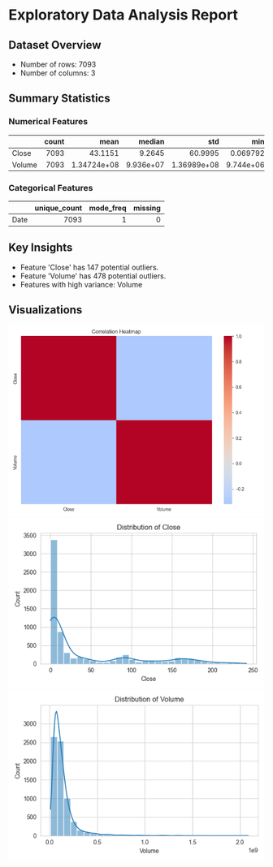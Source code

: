 # Exploratory Data Analysis Report

## Dataset Overview
- Number of rows: 7093
- Number of columns: 3

## Summary Statistics
### Numerical Features
|        |   count |         mean |    median |          std |       min |           max |    skew |   kurtosis |
|:-------|--------:|-------------:|----------:|-------------:|----------:|--------------:|--------:|-----------:|
| Close  |    7093 | 43.1151      | 9.2645    | 60.9995      | 0.069792  | 242.06        | 1.39392 |    0.62552 |
| Volume |    7093 |  1.34724e+08 | 9.936e+07 |  1.36989e+08 | 9.744e+06 |   2.08658e+09 | 4.7065  |   34.8444  |

### Categorical Features
|      |   unique_count |   mode_freq |   missing |
|:-----|---------------:|------------:|----------:|
| Date |           7093 |           1 |         0 |

## Key Insights
- Feature 'Close' has 147 potential outliers.
- Feature 'Volume' has 478 potential outliers.
- Features with high variance: Volume

## Visualizations
![correlation_heatmap.png](correlation_heatmap.png)
![dist_Close.png](dist_Close.png)
![dist_Volume.png](dist_Volume.png)
